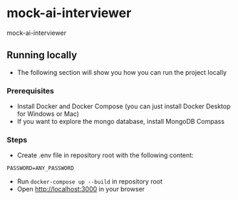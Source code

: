 # mock-ai-interviewer

mock-ai-interviewer

## Running locally

- The following section will show you how you can run the project locally

### Prerequisites

- Install Docker and Docker Compose (you can just install Docker Desktop for Windows or Mac)
- If you want to explore the mongo database, install MongoDB Compass

### Steps

- Create .env file in repository root with the following content:

```env
PASSWORD=ANY_PASSWORD
```

- Run `docker-compose up --build` in repository root
- Open <http://localhost:3000> in your browser
